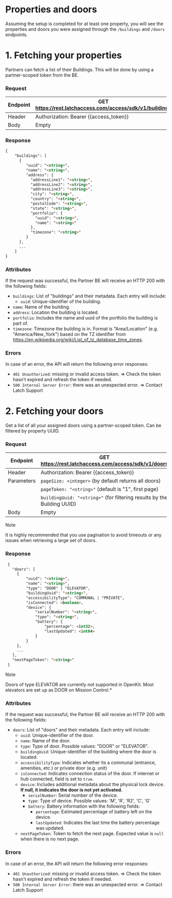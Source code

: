 # Properties and doors
Assuming the setup is completed for at least one property, you will see the properties and doors you were assigned through the `/buildings` and `/doors` endpoints.
# 1. Fetching your properties
Partners can fetch a list of their Buildings. This will be done by using a partner-scoped token from the BE.
### Request
|Endpoint|GET https://rest.latchaccess.com/access/sdk/v1/buildings  |
|--|--|
|Header|Authorization: Bearer {{access_token}}  |
|Body|Empty|
### Response
   ```HTML
   {
       "buildings": [
         {
            "uuid": "<string>",
            "name": "<string>",
            "address": {
              "addressLine1": "<string>",
              "addressLine2": "<string>",
              "addressLine3": "<string>",
              "city": "<string>",
              "country": "<string>",
              "postalCode": "<string>",
              "state": "<string>",
              "portfolio": {
                "uuid": "<string>",
                "name": "<string>"
              },
              "timezone": "<string>"
            }
         },
         ...
       ]
   }
   ```

### Attributes
If the request was successful, the Partner BE will receive an HTTP 200 with the following fields:
 - `buildings`: List of "buildings" and their metadata. Each entry will include:
	- `uuid`: Unique-identifier of the building.
  - `name`: Name of the building.
  - `address`: Location the building is located.
  - `portfolio`: Includes the name and uuid of the portfolio the building is part of.
  - `timezone`: Timezone the building is in. Format is "Area/Location" (e.g. "America/New_York") based on the TZ identifier from https://en.wikipedia.org/wiki/List_of_tz_database_time_zones.

### Errors
In case of an error, the API will return the following error responses:
 - `401 Unauthorized`: missing or invalid access token.
      ⇒ Check the token hasn't expired and refresh the token if needed.
 - `500 Internal Server Error`: there was an unexpected error.
      ⇒ Contact Latch Support

# 2. Fetching your doors
Get a list of all your assigned doors using a partner-scoped token. Can be filtered by property UUID.
### Request
|Endpoint|GET https://rest.latchaccess.com/access/sdk/v1/doors  |
|--|--|
|Header|Authorization: Bearer {{access_token}}  |
|Parameters|`pageSize: <integer>`   (by default returns all doors)
||`pageToken: "<string>"` (default is "1", first page)
||`buildingUuid: "<string>"` (for filtering results by the Building UUID)
|Body|Empty

> [!NOTE]
> It is highly recommended that you use pagination to avoid timeouts or any issues when retrieving a large set of doors.
### Response
   ```HTML
    {
      "doors": [
        {
            "uuid": "<string>",
            "name": "<string>",
            "type": "DOOR" | "ELEVATOR",
            "buildingUuid": "<string>",
            "accessibilityType": "COMMUNAL | "PRIVATE",
            "isConnected": <boolean>,
            "device": {
                "serialNumber": "<string>",
                "type": "<string>",
                "battery": {
                    "percentage": <int32>,
                    "lastUpdated": <int64>
                }
            }
        },
        ...
      ],
      "nextPageToken": "<string>"
    }
```

> [!NOTE]
> Doors of type ELEVATOR are currently not supported in OpenKit. Most elevators are set up as DOOR on Mission Control.*
### Attributes
If the request was successful, the Partner BE will receive an HTTP 200 with the following fields:
-  `doors`: List of "doors" and their metadata. Each entry will include:
      * `uuid`: Unique-identifier of the door.
      * `name`: Name of the door.
      * `type`: Type of door. Possible values: "DOOR" or "ELEVATOR".
      * `buildingUuid`: Unique-identifier of the building where the door is located.
      * `accessibilityType`: Indicates whether its a communal (entrance, amenities, etc.) or private door (e.g. unit)
      * `isConnected`: Indicates connection status of the door. If internet or hub connected, field is set to `true`.
      * `device`: Includes additional metadata about the physical lock device. **If null, it indicates the door is not yet activated.**
        * `serialNumber`: Serial number of the device.
        * `type`: Type of device. Possible values: 'M', 'R', 'R2', 'C', 'G'
        * `battery`: Battery information with the following fields:
          * `percentage`: Estimated percentage of battery left on the device.
          * `lastUpdated`: Indicates the last time the battery percentage was updated.
	* `nextPageToken`: Token to fetch the next page. Expected value is `null` when there is no next page.
### Errors
In case of an error, the API will return the following error responses:
- `401 Unauthorized`: missing or invalid access token.
		⇒ Check the token hasn't expired and refresh the token if needed.
- `500 Internal Server Error`: there was an unexpected error.
		⇒ Contact Latch Support
